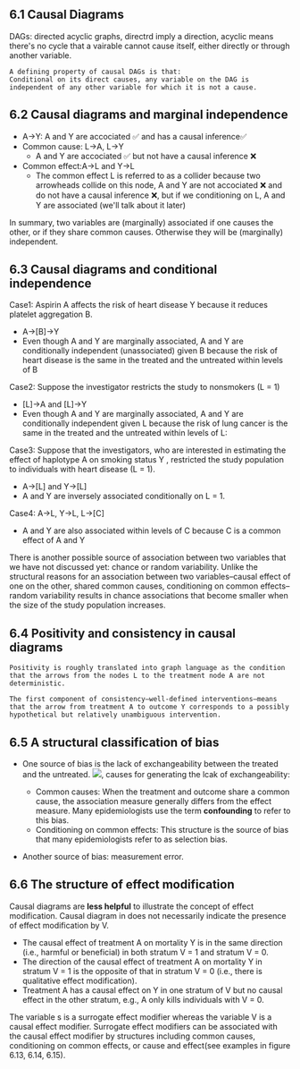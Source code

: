 ## 6.1 Causal Diagrams
DAGs: directed acyclic graphs, directrd imply a direction, acyclic means there's no cycle that a vairable cannot cause itself, either directly or through another variable.
```
A defining property of causal DAGs is that:
Conditional on its direct causes, any variable on the DAG is independent of any other variable for which it is not a cause. 

```

## 6.2 Causal diagrams and marginal independence
- A->Y: A and Y are accociated ✅ and has a causal inference✅
- Common cause: L->A, L->Y
  - A and Y are accociated ✅ but not have a causal inference ❌
- Common effect:A->L and Y->L
  - The common effect L is referred to as a collider because two arrowheads collide on this node, A and Y are not accociated ❌ and do not have a causal inference ❌, but if we conditioning on L, A and Y are associated (we'll talk about it later)

In summary, two variables are (marginally) associated if one causes the other, or if they share common causes. Otherwise they will be (marginally) independent. 

## 6.3 Causal diagrams and conditional independence
Case1: Aspirin A affects the risk of heart disease Y because it reduces platelet aggregation B.
- A->[B]->Y
- Even though A and Y are marginally associated, A and Y are conditionally independent (unassociated) given B because the risk of heart disease is the same in the treated and the untreated within levels of B

Case2: Suppose the investigator restricts the study to nonsmokers (L = 1)
- [L]->A and [L]->Y
- Even though A and Y are marginally associated, A and Y are conditionally independent given L because the risk of lung cancer is the same in the treated and the untreated within levels of L:

Case3: Suppose that the investigators, who are interested in estimating the effect of haplotype A on smoking status Y , restricted the study population to individuals with heart disease (L = 1).
- A->[L] and Y->[L]
- A and Y are inversely associated conditionally on L = 1.

Case4: A->L, Y->L, L->[C]
- A and Y are also associated within levels of C because C is a common effect of A and Y


There is another possible source of association between two variables that we have not discussed yet: chance or random variability. Unlike the structural reasons for an association between two variables–causal effect of one on the other, shared common causes, conditioning on common effects–random variability results in chance associations that become smaller when the size of the study population increases.

## 6.4 Positivity and consistency in causal diagrams
```
Positivity is roughly translated into graph language as the condition that the arrows from the nodes L to the treatment node A are not deterministic.

The first component of consistency–well-defined interventions–means that the arrow from treatment A to outcome Y corresponds to a possibly hypothetical but relatively unambiguous intervention.
```
## 6.5 A structural classification of bias

- One source of bias is the lack of exchangeability between the treated and the untreated. <img src="https://render.githubusercontent.com/render/math?math=Pr[Y^{a=1}=1] - Pr[Y^{a=0}=1] \neq Pr[Y=1|A=1] - Pr[Y=1|A=0]">, causes for generating the lcak of exchangeability:
  - Common causes: When the treatment and outcome share a common cause, the association measure generally differs from the effect measure. Many epidemiologists use the term **confounding** to refer to this bias.
  - Conditioning on common effects: This structure is the source of bias that many epidemiologists refer to as selection bias.

- Another source of bias: measurement error.

## 6.6 The structure of effect modification
Causal diagrams are **less helpful** to illustrate the concept of effect modification. Causal diagram in does not necessarily indicate the presence of effect modification by V.
- The causal effect of treatment A on mortality Y is in the same direction (i.e., harmful or beneficial) in both stratum V = 1 and stratum V = 0.
- The direction of the causal effect of treatment A on mortality Y in stratum V = 1 is the opposite of that in stratum V = 0 (i.e., there is qualitative effect modification).
- Treatment A has a causal effect on Y in one stratum of V but no causal effect in the other stratum, e.g., A only kills individuals with V = 0.

The variable s is a surrogate effect modifier whereas the variable V is a causal effect modifier. Surrogate effect modifiers can be associated with the causal effect modifier by structures including common causes, conditioning on common effects, or cause and effect(see examples in figure 6.13, 6.14, 6.15).
